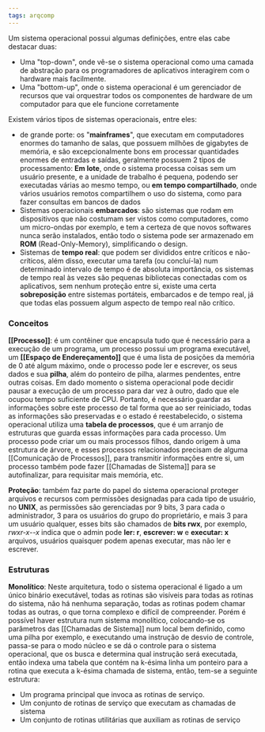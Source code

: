```yaml
---
tags: arqcomp
---
```


Um sistema operacional possui algumas definições, entre elas cabe destacar duas:
- Uma "top-down", onde vê-se o sistema operacional como uma camada de abstração para os programadores de aplicativos interagirem com o hardware mais facilmente.
- Uma "bottom-up", onde o sistema operacional é um gerenciador de recursos que vai orquestrar todos os componentes de hardware de um computador para que ele funcione corretamente

Existem vários tipos de sistemas operacionais, entre eles:
- de grande porte: os "**mainframes**", que executam em computadores enormes do tamanho de salas, que possuem milhões de gigabytes de memória, e são excepcionalmente bons em processar quantidades enormes de entradas e saídas, geralmente possuem 2 tipos de processamento: **Em lote**, onde o sistema processa coisas sem um usuário presente, e a unidade de trabalho é pequena, podendo ser executadas várias ao mesmo tempo, ou **em tempo compartilhado**, onde vários usuários remotos compartilhem o uso do sistema, como para fazer consultas em bancos de dados
- Sistemas operacionais **embarcados**: são sistemas que rodam em dispositivos que não costumam ser vistos como computadores, como um micro-ondas por exemplo, e tem a certeza de que novos softwares nunca serão instalados, então todo o sistema pode ser armazenado em **ROM** (Read-Only-Memory), simplificando o design.
- Sistemas de **tempo real**: que podem ser divididos entre críticos e não-críticos, além disso, executar uma tarefa (ou concluí-la) num determinado intervalo de tempo é de absoluta importância, os sistemas de tempo real às vezes são pequenas bibliotecas conectadas com os aplicativos, sem nenhum proteção entre si, existe uma certa **sobreposição** entre sistemas portáteis, embarcados e de tempo real, já que todas elas possuem algum aspecto de tempo real não crítico. 

### Conceitos

**[[Processo]]**: é um contêiner que encapsula tudo que é necessário para a execução de um programa, um processo possui um programa executável, um **[[Espaço de Endereçamento]]** que é uma lista de posições da memória de 0 até algum máximo, onde o processo pode ler e escrever, os seus dados e sua **pilha**, além do ponteiro de pilha, alarmes pendentes, entre outras coisas. Em dado momento o sistema operacional pode decidir pausar a execução de um processo para dar vez à outro, dado que ele ocupou tempo suficiente de CPU. Portanto, é necessário guardar as informações sobre este processo de tal forma que ao ser reiniciado, todas as informações são preservadas e o estado é reestabelecido, o sistema operacional utiliza uma **tabela de processos**, que é um arranjo de estruturas que guarda essas informações para cada processo.
Um processo pode criar um ou mais processos filhos, dando origem à uma estrutura de árvore, e esses processos relacionados precisam de alguma [[Comunicação de Processos]], para transmitir informações entre si, um processo também pode fazer [[Chamadas de Sistema]] para se autofinalizar, para requisitar mais memória, etc.


**Proteção**: também faz parte do papel do sistema operacional proteger arquivos e recursos com permissões designadas para cada tipo de usuário, no **UNIX**, as permissões são gerenciadas por $9$ bits, 3 para cada o administrador, 3 para os usuários do grupo do proprietário, e mais 3 para um usuário qualquer, esses bits são chamados de **bits rwx**, por exemplo, *rwxr-x--x* indica que o admin pode **ler: r**, **escrever: w** e **executar: x** arquivos, usuários quaisquer podem apenas executar, mas não ler e escrever.

### Estruturas

**Monolítico**: Neste arquitetura, todo o sistema operacional é ligado a um único binário executável, todas as rotinas são visíveis para todas as rotinas do sistema, não há nenhuma separação, todas as rotinas podem chamar todas as outras, o que torna complexo e difícil de compreender. Porém é possível haver estrutura num sistema monolítico, colocando-se os parâmetros das [[Chamadas de Sistema]] num local bem definido, como uma pilha por exemplo, e executando uma instrução de desvio de controle, passa-se para o modo núcleo e se dá o controle para o sistema operacional, que os busca e determina qual instrução será executada, então indexa uma tabela que contém na k-ésima linha um ponteiro para a rotina que executa a k-ésima chamada de sistema, então, tem-se a seguinte estrutura:
- Um programa principal que invoca as rotinas de serviço.
- Um conjunto de rotinas de serviço que executam as chamadas de sistema
- Um conjunto de rotinas utilitárias que auxiliam as rotinas de serviço